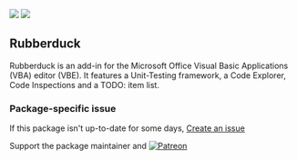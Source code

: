 [![](https://img.shields.io/chocolatey/v/rubberduck?color=green&label=rubberduck)](https://chocolatey.org/packages/rubberduck) [![](https://img.shields.io/chocolatey/dt/rubberduck)](https://chocolatey.org/packages/rubberduck)

## Rubberduck
Rubberduck is an add-in for the Microsoft Office Visual Basic Applications (VBA) editor (VBE).
It features a Unit-Testing framework, a Code Explorer, Code Inspections and a TODO: item list.

### Package-specific issue
If this package isn't up-to-date for some days, [Create an issue](https://github.com/tunisiano187/Chocolatey-packages/issues/new/choose)

Support the package maintainer and [![Patreon](https://cdn.jsdelivr.net/gh/tunisiano187/Chocolatey-packages@d15c4e19c709e7148588d4523ffc6dd3cd3c7e5e/icons/patreon.png)](https://www.patreon.com/tunisiano)
